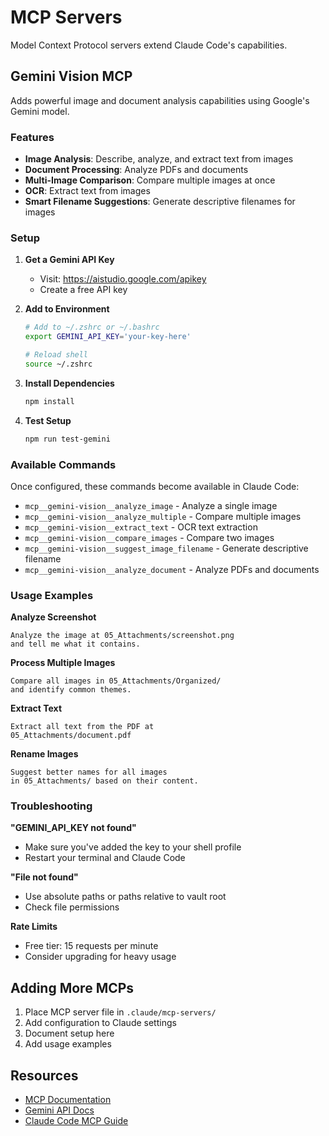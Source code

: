 # MCP Servers

Model Context Protocol servers extend Claude Code's capabilities.

## Gemini Vision MCP

Adds powerful image and document analysis capabilities using Google's Gemini model.

### Features

- **Image Analysis**: Describe, analyze, and extract text from images
- **Document Processing**: Analyze PDFs and documents
- **Multi-Image Comparison**: Compare multiple images at once
- **OCR**: Extract text from images
- **Smart Filename Suggestions**: Generate descriptive filenames for images

### Setup

1. **Get a Gemini API Key**
   - Visit: https://aistudio.google.com/apikey
   - Create a free API key

2. **Add to Environment**
   ```bash
   # Add to ~/.zshrc or ~/.bashrc
   export GEMINI_API_KEY='your-key-here'
   
   # Reload shell
   source ~/.zshrc
   ```

3. **Install Dependencies**
   ```bash
   npm install
   ```

4. **Test Setup**
   ```bash
   npm run test-gemini
   ```

### Available Commands

Once configured, these commands become available in Claude Code:

- `mcp__gemini-vision__analyze_image` - Analyze a single image
- `mcp__gemini-vision__analyze_multiple` - Compare multiple images
- `mcp__gemini-vision__extract_text` - OCR text extraction
- `mcp__gemini-vision__compare_images` - Compare two images
- `mcp__gemini-vision__suggest_image_filename` - Generate descriptive filename
- `mcp__gemini-vision__analyze_document` - Analyze PDFs and documents

### Usage Examples

**Analyze Screenshot**
```
Analyze the image at 05_Attachments/screenshot.png
and tell me what it contains.
```

**Process Multiple Images**
```
Compare all images in 05_Attachments/Organized/
and identify common themes.
```

**Extract Text**
```
Extract all text from the PDF at 
05_Attachments/document.pdf
```

**Rename Images**
```
Suggest better names for all images
in 05_Attachments/ based on their content.
```

### Troubleshooting

**"GEMINI_API_KEY not found"**
- Make sure you've added the key to your shell profile
- Restart your terminal and Claude Code

**"File not found"**
- Use absolute paths or paths relative to vault root
- Check file permissions

**Rate Limits**
- Free tier: 15 requests per minute
- Consider upgrading for heavy usage

## Adding More MCPs

1. Place MCP server file in `.claude/mcp-servers/`
2. Add configuration to Claude settings
3. Document setup here
4. Add usage examples

## Resources

- [MCP Documentation](https://modelcontextprotocol.io)
- [Gemini API Docs](https://ai.google.dev)
- [Claude Code MCP Guide](https://claude.ai/docs/mcp)